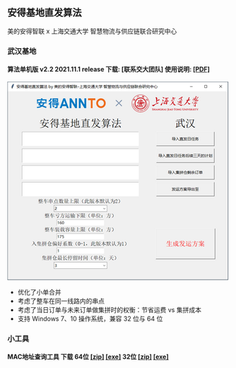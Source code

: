 ## 安得基地直发算法 
美的安得智联 x 上海交通大学 智慧物流与供应链联合研究中心

### 武汉基地
#### 算法单机版 v2.2 2021.11.1 release 下载: [联系交大团队]  使用说明: [[PDF]](./wuhan/v2/软件使用说明文档_v2.2.pdf) <!--[[第1部分]](./wuhan/v2/基地直发算法_v2.2.z01) [[第2部分]](./wuhan/v2/基地直发算法_v2.2.zip)-->
![img](./wuhan/v2/GUI_v2.2_500x448.png)
* 优化了小单合并
* 考虑了整车在同一线路内的串点
* 考虑了当日订单与未来订单做集拼时的权衡：节省运费 vs 集拼成本
* 支持 Windows 7、10 操作系统，兼容 32 位与 64 位


### 小工具
#### MAC地址查询工具 下载 64位 [[zip]](https://shh1.github.io/annto/MAC地址查询工具.zip) [[exe]](https://shh1.github.io/annto/MAC地址查询工具.exe) 32位 [[zip]](https://shh1.github.io/annto/MAC地址查询工具[兼容版].zip) [[exe]](https://shh1.github.io/annto/MAC地址查询工具[兼容版].exe)
